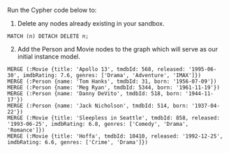 Run the Cypher code below to:

1. Delete any nodes already existing in your sandbox.

```
MATCH (n) DETACH DELETE n;
```

2. Add the Person and Movie nodes to the graph which will serve as our initial instance model.

```
MERGE (:Movie {title: 'Apollo 13', tmdbId: 568, released: '1995-06-30', imdbRating: 7.6, genres: ['Drama', 'Adventure', 'IMAX']})
MERGE (:Person {name: 'Tom Hanks', tmdbId: 31, born: '1956-07-09'})
MERGE (:Person {name: 'Meg Ryan', tmdbId: 5344, born: '1961-11-19'})
MERGE (:Person {name: 'Danny DeVito', tmdbId: 518, born: '1944-11-17'})
MERGE (:Person {name: 'Jack Nicholson', tmdbId: 514, born: '1937-04-22'})
MERGE (:Movie {title: 'Sleepless in Seattle', tmdbId: 858, released: '1993-06-25', imdbRating: 6.8, genres: ['Comedy', 'Drama', 'Romance']})
MERGE (:Movie {title: 'Hoffa', tmdbId: 10410, released: '1992-12-25', imdbRating: 6.6, genres: ['Crime', 'Drama']})
```